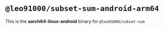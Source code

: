 # `@leo91000/subset-sum-android-arm64`

This is the **aarch64-linux-android** binary for `@leo91000/subset-sum`
